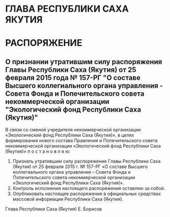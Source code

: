# ГЛАВА РЕСПУБЛИКИ САХА ЯКУТИЯ
# РАСПОРЯЖЕНИЕ 

## О признании утратившим силу распоряжения Главы Республики Саха (Якутия) от 25 февраля 2015 года № 157-РГ "О составе Высшего коллегиального органа управления - Совета Фонда и Попечительского совета некоммерческой организации "Экологический фонд Республики Саха (Якутия)"


В связи со сменой учредителя некоммерческой организации «Экологический фонд Республики Саха (Якутия)», в целях формирования нового состава Правления и Попечительского совета некоммерческой организации «Экологический фонд Республики Саха (Якутия)» п о с т а н о в л я ю:
1. Признать утратившим силу распоряжение Главы Республики Саха (Якутия) от 25 февраля 2015 г. № 157-РГ «О составе Высшего коллегиального органа управления – Совета Фонда и Попечительского совета некоммерческой организации «Экологический фонд Республики Саха (Якутия)».
2. Контроль исполнения настоящего распоряжения оставляю за собой.
3. Опубликовать настоящее распоряжение в официальных средствах массовой информации Республики Саха (Якутия).


Глава
Республики Саха (Якутия)    Е. Борисов
